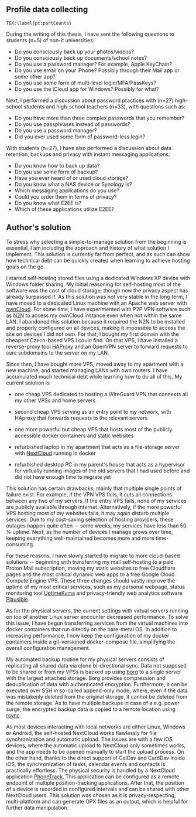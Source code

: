 ## Profile data collecting
`TEX:\label{pt:partCounts}`

During the writing of this thesis, I have sent the following questions to students (n=5) of non-it universities:

- Do you consciously back up your photos/videos?
- Do you consciously back up documents/school notes?
- Do you use a password manager? For example, Apple KeyChain?
- Do you use email on your iPhone? Possibly through their Mail app or some other app?
- Do you use some form of multi-level login/MFA/PassKeys?
- Do you use the iCloud app for Windows? Possibly for what?

Next, I performed a discussion about password practices with (n=27) high-school students and high-school teachers (n=33), with questions such as:

- Do you have more than three complex passwords that you remember?
- Do you use passphrases instead of passwords?
- Do you use a password manager?
- Did you ever used some form of password-less login?

With students (n=27), I have also performed a discussion about data retention, backups and privacy with instant messaging applications:

- Do you know how to back up data?
- Do you use some form of backup?
- Have you ever heard of or used cloud storage?
- Do you know what a NAS device or Synology is?
- Which messaging applications do you use?
- Could you order them in terms of privacy?
- Do you know what E2EE is?
- Which of these applications utilize E2EE?

## Author's solution

To stress why selecting a simple-to-manage solution from the beginning is essential, I am including the approach and history of what solution I implement. This solution is currently far from perfect, and as such can show how technical debt can be quickly created when learning to achieve hosting goals on the go.

I started self-hosting stored files using a dedicated Windows XP device with Windows folder sharing. My initial reasoning for self-hosting most of the software was the cost of cloud storage, though now the privacy aspect has already surpassed it. As this solution was not very stable in the long term, I have moved to a dedicated Linux machine with an Apache web server with [ownCloud](https://owncloud.com/). For some time, I have experimented with P2P VPN software such as [N2N](https://github.com/ntop/n2n) to access my ownCloud instance even when not within the same LAN. I abandoned this solution because it required the N2N to be installed and properly configured on all devices, making it impossible to access the site on devices I did not own. For that, I bought my first domain with the cheapest Czech-based VPS I could find. On that VPS, I have installed a reverse-proxy tool [HAProxy](https://www.haproxy.org/) and an OpenVPN server to forward requests to sure subdomains to the server on my LAN.

Since then, I have bought more VPS, moved away to my apartment with a new machine, and started managing LANs with own routers. I have accumulated much technical debt while learning how to do all of this. My current solution is:

- one cheap VPS dedicated to hosting a WireGuard VPN that connects all my other VPSs and home servers
- second cheap VPS serving as an entry point to my network, with HAproxy that forwards requests to the relevant servers
- one more powerful but cheap VPS that hosts most of the publicly accessible docker containers and static websites

- refurbished laptop in my apartment that acts as a file-storage server with [NextCloud](https://nextcloud.com/) running in docker
- refurbished desktop PC in my parent's house that acts as a hypervisor for virtually running images of the old servers that I had used before and did not have enough time to migrate yet

This solution has certain drawbacks, mainly that multiple single points of failure exist. For example, if the VPN VPS fails, it cuts all connections between any two of my servers. If the entry VPS fails, none of my services are publicly available through internet. Alternatively, if the more powerful VPS hosting most of my websites fails, it may again disturb multiple services. Due to my cost-saving selection of hosting providers, these outages happen quite often -- some weeks, my services have less than 50 % uptime. Next, as the number of devices I manage grows over time, keeping everything well-maintained becomes more and more time-consuming.

For these reasons, I have slowly started to migrate to more cloud-based solutions -- beginning with transferring my mail self-hosting to a paid Proton Mail subscription, moving my static websites to free Cloudflare pages and the most critical dynamic web apps to a free Google Cloud Compute Engine VPS. These three changes should vastly improve the uptime of my most critical services, such as my personal webpage, status monitoring tool [UptimeKuma](https://github.com/louislam/uptime-kuma) and privacy-friendly web analytics software [Plausible](https://plausible.io/).

As for the physical servers, the current settings with virtual servers running on top of another Linux server encounter decreased performance. To solve this issue, I have begun transferring services from the virtual machines into docker containers that run directly on the bare-metal OS. In addition to increasing performance, I now keep the configuration of my docker containers inside a git-versioned docker-compose file, simplifying the overall configuration management.

My automated backup routine for my physical servers consists of replicating all shared data via clone bi-directional sync. Data not supposed to be shared or from my VPSs is backed up using [borg](https://borgbackup.readthedocs.io/en/stable/) to a single server with the largest attached storage. Borg provides compression and deduplication of data with authenticated encryption. Furthermore, it can be executed over SSH in so-called append-only mode, where, even if the data was mistakenly deleted from the original storage, it cannot be deleted from the remote storage. As to have multiple backups in case of a e.g. power surge, the encrypted backup data is copied to a remote location using [rsync](https://github.com/rsyncproject/rsync).

As most devices interacting with local networks are either Linux, Windows or Android, the self-hosted NextCloud works flawlessly for file synchronization and automatic upload. The issues are with a few iOS devices, where the automatic upload to NextCloud only sometimes works, and the app needs to be opened manually to start the upload process. On the other hand, thanks to the direct support of CalDav and CardDav inside iOS, the synchronization of tasks, calendar events and contacts is practically effortless. The physical security is handled by a NextCloud application [PhoneTrack](https://apps.nextcloud.com/apps/phonetrack). This application can be configured as a remote endpoint of multiple position-tracking applications. After that, the position of a device is recorded in configured intervals and can be shared with other NextCloud users. This solution was chosen as it is privacy-respecting, multi-platform and can generate GPX files as an output, which is helpful for further data manipulation.